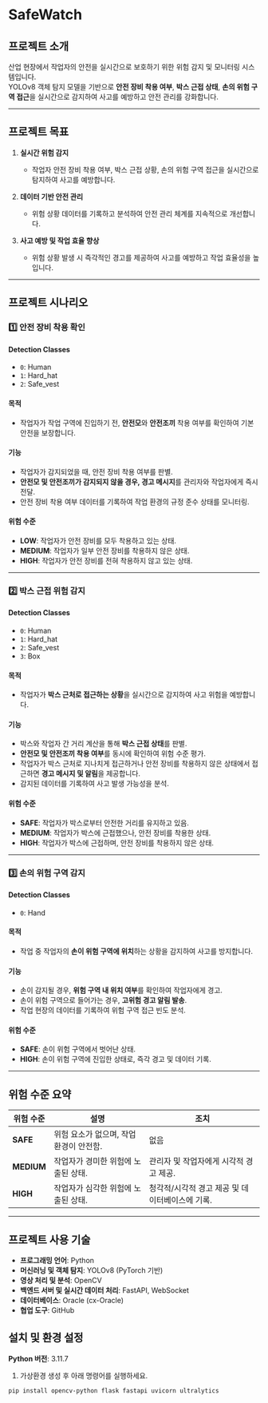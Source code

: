 # **SafeWatch**

## **프로젝트 소개**
산업 현장에서 작업자의 안전을 실시간으로 보호하기 위한 위험 감지 및 모니터링 시스템입니다.  
YOLOv8 객체 탐지 모델을 기반으로 **안전 장비 착용 여부**, **박스 근접 상태**, **손의 위험 구역 접근**을 실시간으로 감지하여 사고를 예방하고 안전 관리를 강화합니다.

---

## **프로젝트 목표**
1. **실시간 위험 감지**  
   - 작업자 안전 장비 착용 여부, 박스 근접 상황, 손의 위험 구역 접근을 실시간으로 탐지하여 사고를 예방합니다.
   
2. **데이터 기반 안전 관리**  
   - 위험 상황 데이터를 기록하고 분석하여 안전 관리 체계를 지속적으로 개선합니다.

3. **사고 예방 및 작업 효율 향상**  
   - 위험 상황 발생 시 즉각적인 경고를 제공하여 사고를 예방하고 작업 효율성을 높입니다.

---

## **프로젝트 시나리오**

### **1️⃣ 안전 장비 착용 확인**  
#### **Detection Classes**
- `0`: Human  
- `1`: Hard_hat  
- `2`: Safe_vest  

#### **목적**
- 작업자가 작업 구역에 진입하기 전, **안전모**와 **안전조끼** 착용 여부를 확인하여 기본 안전을 보장합니다.

#### **기능**
- 작업자가 감지되었을 때, 안전 장비 착용 여부를 판별.  
- **안전모 및 안전조끼가 감지되지 않을 경우, 경고 메시지**를 관리자와 작업자에게 즉시 전달.  
- 안전 장비 착용 여부 데이터를 기록하여 작업 환경의 규정 준수 상태를 모니터링.

#### **위험 수준**
- **LOW**: 작업자가 안전 장비를 모두 착용하고 있는 상태.  
- **MEDIUM**: 작업자가 일부 안전 장비를 착용하지 않은 상태.  
- **HIGH**: 작업자가 안전 장비를 전혀 착용하지 않고 있는 상태.

---

### **2️⃣ 박스 근접 위험 감지**  
#### **Detection Classes**
- `0`: Human  
- `1`: Hard_hat  
- `2`: Safe_vest  
- `3`: Box  

#### **목적**
- 작업자가 **박스 근처로 접근하는 상황**을 실시간으로 감지하여 사고 위험을 예방합니다.

#### **기능**
- 박스와 작업자 간 거리 계산을 통해 **박스 근접 상태**를 판별.  
- **안전모 및 안전조끼 착용 여부**를 동시에 확인하여 위험 수준 평가.  
- 작업자가 박스 근처로 지나치게 접근하거나 안전 장비를 착용하지 않은 상태에서 접근하면 **경고 메시지 및 알림**을 제공합니다.  
- 감지된 데이터를 기록하여 사고 발생 가능성을 분석.

#### **위험 수준**
- **SAFE**: 작업자가 박스로부터 안전한 거리를 유지하고 있음.  
- **MEDIUM**: 작업자가 박스에 근접했으나, 안전 장비를 착용한 상태.  
- **HIGH**: 작업자가 박스에 근접하며, 안전 장비를 착용하지 않은 상태.

---

### **3️⃣ 손의 위험 구역 감지**  
#### **Detection Classes**
- `0`: Hand  

#### **목적**
- 작업 중 작업자의 **손이 위험 구역에 위치**하는 상황을 감지하여 사고를 방지합니다.

#### **기능**
- 손이 감지될 경우, **위험 구역 내 위치 여부**를 확인하여 작업자에게 경고.  
- 손이 위험 구역으로 들어가는 경우, **고위험 경고 알림 발송**.  
- 작업 현장의 데이터를 기록하여 위험 구역 접근 빈도 분석.

#### **위험 수준**
- **SAFE**: 손이 위험 구역에서 벗어난 상태.  
- **HIGH**: 손이 위험 구역에 진입한 상태로, 즉각 경고 및 데이터 기록.

---

## **위험 수준 요약**
| **위험 수준** | **설명**                                | **조치**                                         |
|---------------|----------------------------------------|-------------------------------------------------|
| **SAFE**      | 위험 요소가 없으며, 작업 환경이 안전함.  | 없음                                            |
| **MEDIUM**    | 작업자가 경미한 위험에 노출된 상태.     | 관리자 및 작업자에게 시각적 경고 제공.          |
| **HIGH**      | 작업자가 심각한 위험에 노출된 상태.     | 청각적/시각적 경고 제공 및 데이터베이스에 기록. |

---

## **프로젝트 사용 기술**

- **프로그래밍 언어**: Python  
- **머신러닝 및 객체 탐지**: YOLOv8 (PyTorch 기반)  
- **영상 처리 및 분석**: OpenCV  
- **백엔드 서버 및 실시간 데이터 처리**: FastAPI, WebSocket  
- **데이터베이스**: Oracle (cx-Oracle)  
- **협업 도구**: GitHub  

## 설치 및 환경 설정  

**Python 버전**: 3.11.7  

1. 가상환경 생성 후 아래 명령어를 실행하세요.  

```bash
pip install opencv-python flask fastapi uvicorn ultralytics
